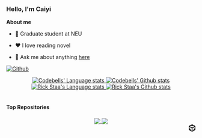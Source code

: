 ### Hello, I'm Caiyi
**About me**

- 💼 Graduate student at NEU

- ❤️ I love reading novel

- 💬 Ask me about anything [here](https://github.com/Codebells/Codebells/issues)


[![Github](https://img.shields.io/github/followers/Codebells?label=Follow&style=social)](https://github.com/Codebells)
<!-- Light Mode -->
<div align="center"> 
<a href="https://github.com/anuraghazra/github-readme-stats#gh-light-mode-only">
<img height=200 src="https://github-readme-stats-git-master-rstaa-rickstaa.vercel.app//api/top-langs/?username=Codebells&layout=compact&langs_count=10&hide_border=1&role=OWNER,COLLABORATOR#gh-light-mode-only" alt="Codebells' Language stats" />
</a>
<a href="https://github.com/anuraghazra/github-readme-stats#gh-light-mode-only">
<img height=200 src="https://github-readme-stats-git-master-rstaa-rickstaa.vercel.app//api?username=Codebells&show_icons=true&count_private=true&line_height=28&hide_border=1&include_all_commits=true&card_width=450&role=OWNER,COLLABORATOR&exclude_repo=github-readme-stats#gh-light-mode-only" alt="Codebells' Github stats" />
</a>
</div>

<!-- Dark Mode -->
<div align="center"> 
<a href="https://github.com/anuraghazra/github-readme-stats#gh-dark-mode-only">
<img height=200 src="https://github-readme-stats-git-master-rstaa-rickstaa.vercel.app//api/top-langs/?username=rickstaa&layout=compact&langs_count=10&hide_border=1&role=OWNER,COLLABORATOR&theme=dark&bg_color=000000#gh-dark-mode-only" alt="Rick Staa's Language stats" />
</a>
<a href="https://github.com/anuraghazra/github-readme-stats#gh-dark-mode-only">
<img height=200 src="https://github-readme-stats-git-master-rstaa-rickstaa.vercel.app//api?username=rickstaa&show_icons=true&count_private=true&line_height=28&hide_border=1&include_all_commits=true&card_width=450&role=OWNER,COLLABORATOR&exclude_repo=github-readme-stats&theme=dark&bg_color=000000#gh-dark-mode-only" alt="Rick Staa's Github stats" />
</a>
</div>
<br/>

#### Top Repositories

<div align="center"> 
<a href="https://github.com/Codebells/Mot">
  <img align="center" src="https://github-readme-stats.vercel.app/api/pin/?username=Codebells&repo=Mot&theme=buefy" />
</a>
<a href="https://github.com/Codebells/Codebells.github.io">
  <img align="center" src="https://github-readme-stats.vercel.app/api/pin/?username=Codebells&repo=Codebells.github.io&theme=buefy" />
</a>
</div>

<a href="https://codesandbox.io/u/anuraghazra">
  <img align="right" alt="Anurag Hazra | CodeSandbox" width="20px" src="https://raw.githubusercontent.com/anuraghazra/anuraghazra/master/assets/codesandbox.svg" />
</a>

